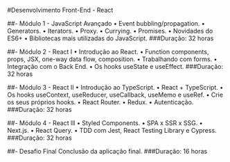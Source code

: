 #Desenvolvimento Front-End - React

##- Módulo 1 - JavaScript Avançado
• Event bubbling/propagation.
• Generators.
• Iterators.
• Proxy.
• Currying.
• Promises.
• Novidades do ES6+
• Bibliotecas mais utilizadas do JavaScript.
###Duração: 32 horas

##- Módulo 2 - React I
• Introdução ao React.
• Function components, props, JSX, one-way data flow, composition.
• Trabalhando com forms.
• Integração com o Back End.
• Os hooks useState e useEffect.
###Duração: 32 horas

##- Módulo 3 - React II
• Introdução ao TypeScript.
• React + TypeScript.
• Os hooks useContext, useReducer, useCallback, useMemo e useRef.
• Crie os seus próprios hooks.
• React Router.
• Redux.
• Autenticação.
###Duração: 32 horas

##- Módulo 4 - React lll
• Styled Components.
• SPA x SSR x SSG.
• Next.js.
• React Query.
• TDD com Jest, React Testing Library e Cypress.
###Duração: 32 horas

##- Desafio Final
Conclusão da aplicação final.
###Duração: 16 horas
